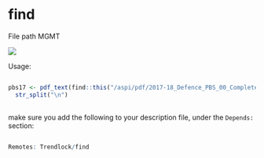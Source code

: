 # find
File path MGMT

![](https://media.giphy.com/media/dPWFfe3tykssE/giphy.gif)



Usage:

```r

pbs17 <- pdf_text(find::this("/aspi/pdf/2017-18_Defence_PBS_00_Complete.pdf")) %>%
  str_split("\n")
  
```

make sure you add the following to your description file, under the `Depends:` section:

```r

Remotes: Trendlock/find
  
```
